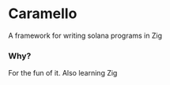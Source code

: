 # Caramello

A framework for writing solana programs in Zig


### Why?

For the fun of it. Also learning Zig
